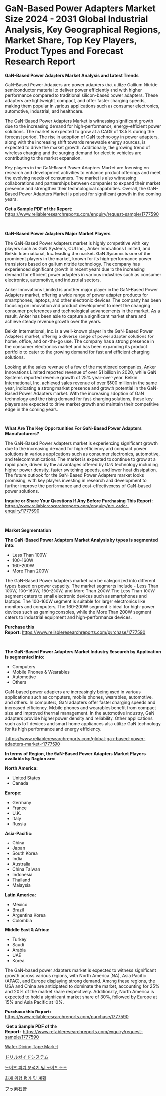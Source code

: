 <p><h1>GaN-Based Power Adapters Market Size 2024 - 2031 Global Industrial Analysis, Key Geographical Regions, Market Share, Top Key Players, Product Types and Forecast Research Report</h1></p><p><strong>GaN-Based Power Adapters Market Analysis and Latest Trends</strong></p>
<p><p>GaN-Based Power Adapters are power adapters that utilize Gallium Nitride semiconductor material to deliver power efficiently and with higher performance compared to traditional silicon-based power adapters. These adapters are lightweight, compact, and offer faster charging speeds, making them popular in various applications such as consumer electronics, automotive, industrial, and healthcare.</p><p>The GaN-Based Power Adapters Market is witnessing significant growth due to the increasing demand for high-performance, energy-efficient power solutions. The market is expected to grow at a CAGR of 13.5% during the forecast period. The rise in adoption of GaN technology in power adapters, along with the increasing shift towards renewable energy sources, is expected to drive the market growth. Additionally, the growing trend of wireless charging and the surging demand for electric vehicles are contributing to the market expansion.</p><p>Key players in the GaN-Based Power Adapters Market are focusing on research and development activities to enhance product offerings and meet the evolving needs of consumers. The market is also witnessing collaborations and partnerships between companies to expand their market presence and strengthen their technological capabilities. Overall, the GaN-Based Power Adapters Market is poised for significant growth in the coming years.</p></p>
<p><strong>Get a Sample PDF of the Report:&nbsp;</strong> <a href="https://www.reliableresearchreports.com/enquiry/request-sample/1777590">https://www.reliableresearchreports.com/enquiry/request-sample/1777590</a></p>
<p>&nbsp;</p>
<p><strong>GaN-Based Power Adapters Major Market Players</strong></p>
<p><p>The GaN-Based Power Adapters market is highly competitive with key players such as GaN Systems, CUI Inc., Anker Innovations Limited, and Belkin International, Inc. leading the market. GaN Systems is one of the prominent players in the market, known for its high-performance power transistors based on gallium nitride technology. The company has experienced significant growth in recent years due to the increasing demand for efficient power adapters in various industries such as consumer electronics, automotive, and industrial sectors.</p><p>Anker Innovations Limited is another major player in the GaN-Based Power Adapters market, offering a wide range of power adapter products for smartphones, laptops, and other electronic devices. The company has been focusing on innovation and product development to meet the changing consumer preferences and technological advancements in the market. As a result, Anker has been able to capture a significant market share and achieve steady revenue growth over the years.</p><p>Belkin International, Inc. is a well-known player in the GaN-Based Power Adapters market, offering a diverse range of power adapter solutions for home, office, and on-the-go use. The company has a strong presence in the consumer electronics market and has been expanding its product portfolio to cater to the growing demand for fast and efficient charging solutions.</p><p>Looking at the sales revenue of a few of the mentioned companies, Anker Innovations Limited reported revenue of over $1 billion in 2020, while GaN Systems reported revenue growth of 25% year-over-year. Belkin International, Inc. achieved sales revenue of over $500 million in the same year, indicating a strong market presence and growth potential in the GaN-Based Power Adapters market. With the increasing adoption of GaN technology and the rising demand for fast-charging solutions, these key players are expected to drive market growth and maintain their competitive edge in the coming years.</p></p>
<p>&nbsp;</p>
<p><strong>What Are The Key Opportunities For GaN-Based Power Adapters Manufacturers?</strong></p>
<p><p>The GaN-Based Power Adapters market is experiencing significant growth due to the increasing demand for high efficiency and compact power solutions in various applications such as consumer electronics, automotive, and telecommunications. The market is expected to continue to grow at a rapid pace, driven by the advantages offered by GaN technology including higher power density, faster switching speeds, and lower heat dissipation. The future outlook for the GaN-Based Power Adapters market looks promising, with key players investing in research and development to further improve the performance and cost-effectiveness of GaN-based power solutions.</p></p>
<p><strong>Inquire or Share Your Questions If Any Before Purchasing This Report:</strong> <a href="https://www.reliableresearchreports.com/enquiry/pre-order-enquiry/1777590">https://www.reliableresearchreports.com/enquiry/pre-order-enquiry/1777590</a></p>
<p>&nbsp;</p>
<p><strong>Market Segmentation</strong></p>
<p><strong>The GaN-Based Power Adapters Market Analysis by types is segmented into:</strong></p>
<p><ul><li>Less Than 100W</li><li>100-160W</li><li>160-200W</li><li>More Than 200W</li></ul></p>
<p><p>The GaN-Based Power Adapters market can be categorized into different types based on power capacity. The market segments include - Less Than 100W, 100-160W, 160-200W, and More Than 200W. The Less Than 100W segment caters to small electronic devices such as smartphones and laptops. The 100-160W segment is suitable for larger electronics like monitors and computers. The 160-200W segment is ideal for high-power devices such as gaming consoles, while the More Than 200W segment caters to industrial equipment and high-performance devices.</p></p>
<p><strong>Purchase this Report:&nbsp;</strong><a href="https://www.reliableresearchreports.com/purchase/1777590">https://www.reliableresearchreports.com/purchase/1777590</a></p>
<p>&nbsp;</p>
<p><strong>The GaN-Based Power Adapters Market Industry Research by Application is segmented into:</strong></p>
<p><ul><li>Computers</li><li>Mobile Phones & Wearables</li><li>Automotive</li><li>Others</li></ul></p>
<p><p>GaN-based power adapters are increasingly being used in various applications such as computers, mobile phones, wearables, automotive, and others. In computers, GaN adapters offer faster charging speeds and increased efficiency. Mobile phones and wearables benefit from compact size and improved thermal management. In the automotive industry, GaN adapters provide higher power density and reliability. Other applications such as IoT devices and smart home appliances also utilize GaN technology for its high performance and energy efficiency.</p></p>
<p><a href="https://www.reliableresearchreports.com/global-gan-based-power-adapters-market-r1777590">&nbsp;https://www.reliableresearchreports.com/global-gan-based-power-adapters-market-r1777590</a></p>
<p><strong>In terms of Region, the GaN-Based Power Adapters Market Players available by Region are:</strong></p>
<p>
    <p> <strong> North America: </strong>
        <ul>
            <li>United States</li>
            <li>Canada</li>
        </ul>
        </p> 
    <p> <strong> Europe: </strong>
        <ul>
            <li>Germany</li>
            <li>France</li>
            <li>U.K.</li>
            <li>Italy</li>
            <li>Russia</li>
        </ul>
        </p> 
    <p> <strong> Asia-Pacific: </strong>
        <ul>
            <li>China</li>
            <li>Japan</li>
            <li>South Korea</li>
            <li>India</li>
            <li>Australia</li>
            <li>China Taiwan</li>
            <li>Indonesia</li>
            <li>Thailand</li>
            <li>Malaysia</li>
        </ul>
        </p> 
    <p> <strong> Latin America: </strong>
        <ul>
            <li>Mexico</li>
            <li>Brazil</li>
            <li>Argentina Korea</li>
            <li>Colombia</li>
        </ul>
        </p> 
    <p> <strong> Middle East & Africa: </strong>
        <ul>
            <li>Turkey</li>
            <li>Saudi</li>
            <li>Arabia</li>
            <li>UAE</li>
            <li>Korea</li>
        </ul>
    </p>
    </p>
<p><p>The GaN-based power adapters market is expected to witness significant growth across various regions, with North America (NA), Asia Pacific (APAC), and Europe displaying strong demand. Among these regions, the USA and China are anticipated to dominate the market, accounting for 25% and 20% of the market share respectively. Additionally, North America is expected to hold a significant market share of 30%, followed by Europe at 15% and Asia Pacific at 10%.</p></p>
<p><strong>Purchase this Report: </strong><a href="https://www.reliableresearchreports.com/purchase/1777590">https://www.reliableresearchreports.com/purchase/1777590</a></p>
<p>&nbsp;<strong>Get a Sample PDF of the Report:&nbsp;&nbsp;</strong><a href="https://www.reliableresearchreports.com/enquiry/request-sample/1777590">https://www.reliableresearchreports.com/enquiry/request-sample/1777590</a></p>
<p><strong></strong></p>
<p><p><a href="https://github.com/gcimaudf65/Market-Research-Report-List-1/blob/main/wafer-dicing-tape-market.md">Wafer Dicing Tape Market</a></p><p><a href="https://github.com/leigh4852023/Market-Research-Report-List-1/blob/main/6351431148348.md">ドリルガイドシステム</a></p><p><a href="https://github.com/kimvicki3212024/Market-Research-Report-List-1/blob/main/2993538157585.md">노이즈 피겨 분석기 및 노이즈 소스</a></p><p><a href="https://github.com/khairinauzunul/Market-Research-Report-List-1/blob/main/9097665157584.md">화재 위험 평가 및 계획</a></p><p><a href="https://github.com/SimeonBode1/Market-Research-Report-List-1/blob/main/9148795148349.md">フッ素石膏</a></p></p>